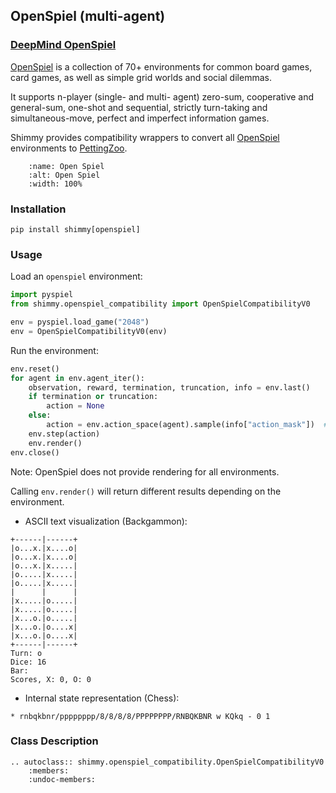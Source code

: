 ## OpenSpiel (multi-agent)


### [DeepMind OpenSpiel](https://github.com/deepmind/open_spiel)

[OpenSpiel](https://github.com/deepmind/open_spiel) is a collection of 70+ environments for common board games, card games, as well as simple grid worlds and social dilemmas.

It supports n-player (single- and multi- agent) zero-sum, cooperative and general-sum, one-shot and sequential, strictly turn-taking and simultaneous-move, perfect and imperfect information games.

Shimmy provides compatibility wrappers to convert all [OpenSpiel](https://github.com/deepmind/open_spiel) environments to [PettingZoo](https://pettingzoo.farama.org/).


```{figure} /_static/img/openspiel.png
    :name: Open Spiel
    :alt: Open Spiel
    :width: 100%

```

### Installation
```
pip install shimmy[openspiel]
```

### Usage

Load an `openspiel` environment:
```python
import pyspiel
from shimmy.openspiel_compatibility import OpenSpielCompatibilityV0

env = pyspiel.load_game("2048")
env = OpenSpielCompatibilityV0(env)
```

Run the environment:
```python
env.reset()
for agent in env.agent_iter():
    observation, reward, termination, truncation, info = env.last()
    if termination or truncation:
        action = None
    else:
        action = env.action_space(agent).sample(info["action_mask"])  # this is where you would insert your policy
    env.step(action)
    env.render()
env.close()
```

Note: OpenSpiel does not provide rendering for all environments. 

Calling `env.render()` will return different results depending on the environment. 

* ASCII text visualization (Backgammon):

```
+------|------+
|o...x.|x....o|
|o...x.|x....o|
|o...x.|x.....|
|o.....|x.....|
|o.....|x.....|
|      |      |
|x.....|o.....|
|x.....|o.....|
|x...o.|o.....|
|x...o.|o....x|
|x...o.|o....x|
+------|------+
Turn: o
Dice: 16
Bar:
Scores, X: 0, O: 0
```

* Internal state representation (Chess):
```
* rnbqkbnr/pppppppp/8/8/8/8/PPPPPPPP/RNBQKBNR w KQkq - 0 1
```

### Class Description
```{eval-rst}
.. autoclass:: shimmy.openspiel_compatibility.OpenSpielCompatibilityV0
    :members:
    :undoc-members:
```
